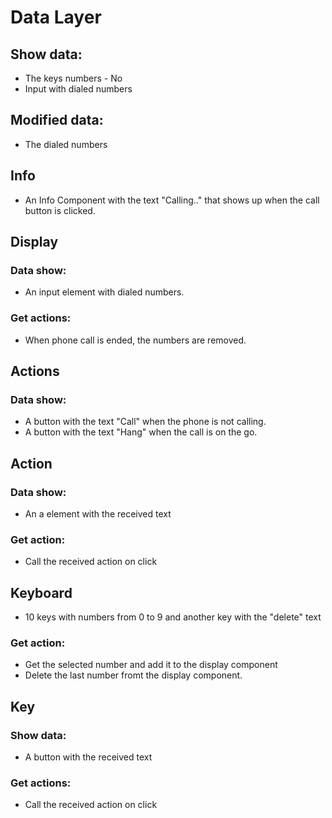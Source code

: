 # Data Layer

## Show data:

- The keys numbers - No
- Input with dialed numbers

## Modified data:

- The dialed numbers

## Info

- An Info Component with the text "Calling.." that shows up when the call button is clicked.

## Display

### Data show:

- An input element with dialed numbers.

### Get actions:

- When phone call is ended, the numbers are removed.

## Actions

### Data show:

- A button with the text "Call" when the phone is not calling.
- A button with the text "Hang" when the call is on the go.

## Action

### Data show:

- An a element with the received text

### Get action:

- Call the received action on click

## Keyboard

- 10 keys with numbers from 0 to 9 and another key with the "delete" text

### Get action:

- Get the selected number and add it to the display component
- Delete the last number fromt the display component.

## Key

### Show data:

- A button with the received text

### Get actions:

- Call the received action on click

